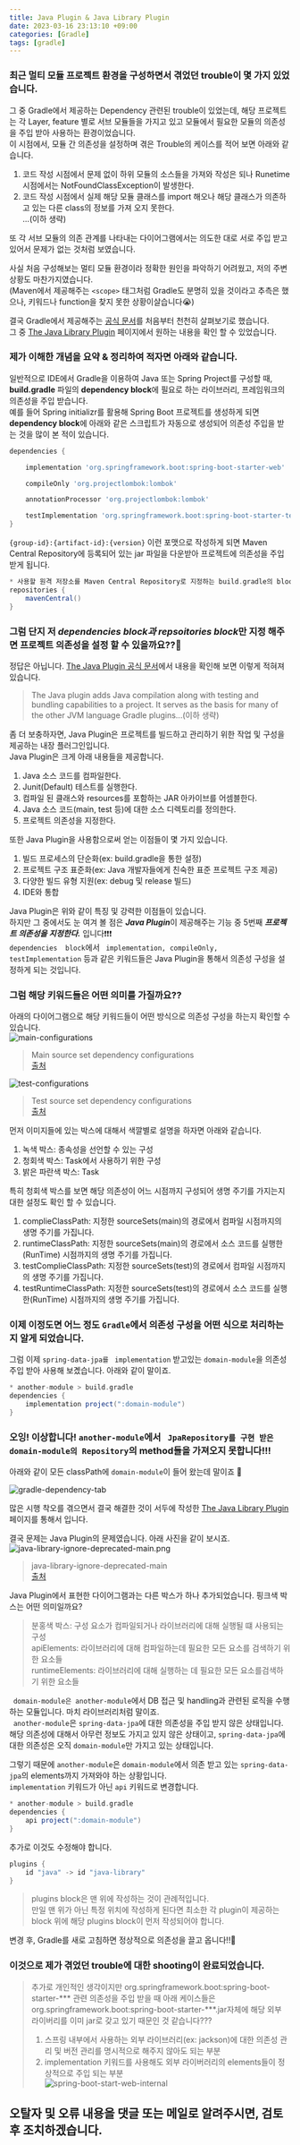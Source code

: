 ```yaml
---
title: Java Plugin & Java Library Plugin
date: 2023-03-16 23:13:10 +09:00
categories: [Gradle]
tags: [gradle]
---
```


### 최근 멀티 모듈 프로젝트 환경을 구성하면서 겪었던 trouble이 몇 가지 있었습니다.
그 중 Gradle에서 제공하는 Dependency 관련된 trouble이 있었는데, 해당 프로젝트는 각 Layer, feature 별로 서브 모듈들을 가지고 있고 모듈에서 필요한 모듈의 의존성을 주입 받아 사용하는 환경이었습니다.   
이 시점에서, 모듈 간 의존성을 설정하며 겪은 Trouble의 케이스를 적어 보면 아래와 같습니다.
1. 코드 작성 시점에서 문제 없이 하위 모듈의 소스들을 가져와 작성은 되나 Runetime 시점에서는 NotFoundClassException이 발생한다.
2. 코드 작성 시점에서 실제 해당 모듈 클래스를 import 해오나 해당 클래스가 의존하고 있는 다른 class의 정보를 가져 오지 못한다.  
   ...(이하 생략)


또 각 서브 모듈의 의존 관계를 나타내는 다이어그램에서는 의도한 대로 서로 주입 받고 있어서 문제가 없는 것처럼 보였습니다.


사실 처음 구성해보는 멀티 모듈 환경이라 정확한 원인을 파악하기 어려웠고, 저의 주변 상황도 마찬가지였습니다.  
(Maven에서 제공해주는 ```<scope>``` 태그처럼 Gradle도 분명히 있을 것이라고 추측은 했으나, 키워드나 function을 찾지 못한 상황이살습니다😭)

결국 Gradle에서 제공해주는 [공식 문서](https://docs.gradle.org/current/userguide/what_is_gradle.html)를 처음부터 천천히 살펴보기로 했습니다.  
그 중 [The Java Library Plugin](https://docs.gradle.org/current/userguide/java_library_plugin.html#sec:java_library_configurations_graph) 페이지에서 원하는 내용을 확인 할 수 있었습니다.
### 제가 이해한 개념을 요약 & 정리하여 적자면 아래와 같습니다.

일반적으로 IDE에서 Gradle을 이용하여 Java 또는 Spring Project를 구성할 때, **build.gradle** 파일의 **dependency block**에 필요로 하는 라이브러리, 프레임워크의 의존성을 주입 받습니다.  
예를 들어 Spring initializr를 활용해 Spring Boot 프로젝트를 생성하게 되면 **dependency block**에 아래와 같은 스크립트가 자동으로 생성되어 의존성 주입을 받는 것을 많이 본 적이 있습니다.

```groovy
dependencies {

    implementation 'org.springframework.boot:spring-boot-starter-web'

    compileOnly 'org.projectlombok:lombok'

    annotationProcessor 'org.projectlombok:lombok'

    testImplementation 'org.springframework.boot:spring-boot-starter-test'
}

```
```{group-id}:{artifact-id}:{version}``` 이런 포맷으로 작성하게 되면 Maven Central Repository에 등록되어 있는 jar 파일을 다운받아 프로젝트에 의존성을 주입받게 됩니다.





``` groovy 
* 사용할 원격 저장소를 Maven Central Repository로 지정하는 build.gradle의 block
repositories {
    mavenCentral()
}
```


### 그럼 단지 저 ***dependencies block과 repsoitories block***만 지정 해주면 프로젝트 의존성을 설정 할 수 있을까요??🤔

정답은 아닙니다. [The Java Plugin 공식 문서](https://docs.gradle.org/current/userguide/java_plugin.html#java_plugin)에서 내용을 확인해 보면 이렇게 적혀져 있습니다.
> The Java plugin adds Java compilation along with testing and bundling capabilities to a project. It serves as the basis for many of the other JVM language Gradle plugins...(이하 생략)


좀 더 보충하자면, Java Plugin은 프로젝트를 빌드하고 관리하기 위한 작업 및 구성을 제공하는 내장 플러그인입니다.  
Java Plugin은 크게 아래 내용들을 제공합니다.
1. Java 소스 코드를 컴파일한다.
2. Junit(Default) 테스트를 실행한다.
3. 컴파일 된 클래스와 resources를 포함하는 JAR 아카이브를 어셈블한다.
4. Java 소스 코드(main, test 등)에 대한 소스 디렉토리를 정의한다.
5. 프로젝트 의존성을 지정한다.

또한 Java Plugin을 사용함으로써 얻는 이점들이 몇 가지 있습니다.
1. 빌드 프로세스의 단순화(ex: build.gradle을 통한 설정)
2. 프로젝트 구조 표준화(ex: Java	 개발자들에게 친숙한 표준 프로젝트 구조 제공)
3. 다양한 빌드 유형 지원(ex: debug 및 release 빌드)
4. IDE와 통합

Java Plugin은 위와 같이 특징 및 강력한 이점들이 있습니다.   
하지만 그 중에서도 눈 여겨 볼 점은 ***Java Plugin***이 제공해주는 기능 중 5번째 ***프로젝트 의존성을 지정한다.*** 입니다❗️❗️❗️  
``` dependencies  block ```에서 ``` implementation, compileOnly, testImplementation``` 등과 같은 키워드들은 Java Plugin을 통해서 의존성 구성을 설정하게 되는 것입니다.

### 그럼 해당 키워드들은 어떤 의미를 가질까요??
아래의 다이어그램으로 해당 키워드들이 어떤 방식으로 의존성 구성을 하는지 확인할 수 있습니다.  
![main-configurations](/assets/img/gradle/java-main-configurations.png)
> Main source set dependency configurations  
[출처](https://docs.gradle.org/current/userguide/java_plugin.html#java_plugin)

![test-configurations](/assets/img/gradle/java-test-configurations.png)
> Test source set dependency configurations  
[출처](https://docs.gradle.org/current/userguide/java_plugin.html#java_plugin)

먼저 이미지들에 있는 박스에 대해서 색깔별로 설명을 하자면 아래와 같습니다.
1. 녹색 박스: 종속성을 선언할 수 있는 구성
2. 청회색 박스: Task에서 사용하기 위한 구성
3. 밝은 파란색 박스: Task

특히 청회색 박스를 보면 해당 의존성이 어느 시점까지 구성되어 생명 주기를 가지는지 대한 설정도 확인 할 수 있습니다.
1. complieClassPath: 지정한 sourceSets(main)의 경로에서 컴파일 시점까지의 생명 주기를 가집니다.
2. runtimeClassPath: 지정한 sourceSets(main)의 경로에서 소스 코드를 실행한(RunTime) 시점까지의 생명 주기를 가집니다.
3. testComplieClassPath: 지정한 sourceSets(test)의 경로에서 컴파일 시점까지의 생명 주기를 가집니다.
4. testRuntimeClassPath: 지정한 sourceSets(test)의 경로에서 소스 코드를 실행한(RunTime) 시점까지의 생명 주기를 가집니다.

### 이제 이정도면 어느 정도 ```Gradle```에서 의존성 구성을 어떤 식으로 처리하는지 알게 되었습니다.

그럼 이제 ``` spring-data-jpa를 ``` ``` implementation``` 받고있는 ``` domain-module ```을 의존성 주입 받아 사용해 보곘습니다. 아래와 같이 말이죠.
``` groovy 
* another-module > build.gradle
dependencies {
	implementation project(":domain-module")
}
```

### 오잉! 이상합니다! ``` another-module ```에서 ``` JpaRepository를 구현 받은 domain-module의 Repository```의 method들을 가져오지 못합니다!!!
아래와 같이 모든 classPath에 ``` domain-module ```이 들어 왔는데 말이죠 🤔

![gradle-dependency-tab](/assets/img/gradle/gradle-dependency-tab.png)

많은 시행 착오를 겪으면서 결국 해결한 것이 서두에 작성한 [The Java Library Plugin](https://docs.gradle.org/current/userguide/java_library_plugin.html#sec:java_library_configurations_graph) 페이지를 통해서 입니다.

결국 문제는 Java Plugin의 문제였습니다. 아래 사진을 같이 보시죠.  
![java-library-ignore-deprecated-main.png](/assets/img/gradle/java-library-ignore-deprecated-main.png)
> java-library-ignore-deprecated-main  
[출처](https://docs.gradle.org/current/userguide/java_library_plugin.html#sec:java_library_configurations_graph)

Java Plugin에서 표현한 다이어그램과는 다른 박스가 하나 추가되었습니다. 핑크색 박스는 어떤 의미일까요?
> 분홍색 박스: 구성 요소가 컴파일되거나 라이브러리에 대해 실행될 떄 사용되는 구성  
apiElements: 라이브러리에 대해 컴파일하는데 필요한 모든 요소를 검색하기 위한 요소들  
runtimeElements: 라이브러리에 대해 실행하는 데 필요한 모든 요소를 ​​검색하기 위한 요소들

``` domain-module은 another-module```에서 DB 접근 및 handling과 관련된 로직을 수행하는 모듈입니다. 마치 라이브러리처럼 말이죠.  
``` another-module```은 ```spring-data-jpa```에 대한 의존성을 주입 받지 않은 상태입니다. 해당 의존성에 대해서 아무런 정보도 가지고 있지 않은 상태이고, ```spring-data-jpa```에 대한 의존성은 오직 ``` domain-module ```만 가지고 있는 상태입니다.

그렇기 때문에 ``` another-module ```은 ``` domain-module ```에서 의존 받고 있는 ```spring-data-jpa```의 elements까지 가져와야 하는 상황입니다.  
``` implementation ``` 키워드가 아닌 ``` api ``` 키워드로 변경합니다.
``` groovy 
* another-module > build.gradle
dependencies {
	api project(":domain-module")
}
```

추가로 이것도 수정해야 합니다.
```groovy
plugins {
    id "java" -> id "java-library"
}
 ```
> plugins block은 맨 위에 작성하는 것이 관례적입니다.  
만일 맨 위가 아닌 특정 위치에 작성하게 된다면 최소한 각 plugin이 제공하는 block 위에 해당 plugins block이 먼저 작성되어야 합니다.

변경 후, Gradle를 새로 고침하면 정상적으로 의존성을 끌고 옵니다!!🥳

### 이것으로 제가 겪었던 trouble에 대한 shooting이 완료되었습니다.

> 추가로 개인적인 생각이지만 org.springframework.boot:spring-boot-starter-*** 관련 의존성을 주입 받을 때 아래 케이스들은 org.springframework.boot:spring-boot-starter-***.jar자체에 해당 외부 라이버리를 이미 jar로 갖고 있기 때문인 것 같습니다???
> 1. 스프링 내부에서 사용하는 외부 라이브러리(ex: jackson)에 대한 의존성 관리 및 버전 관리를 명시적으로 해주지 않아도 되는 부분
> 2. implementation 키워드를 사용해도 외부 라이버러리의 elements들이 정상적으로 주입 되는 부분  
     ![spring-boot-start-web-internal](/assets/img/gradle/spring-boot-start-web-internal.png)


## 오탈자 및 오류 내용을 댓글 또는 메일로 알려주시면, 검토 후 조치하겠습니다.
